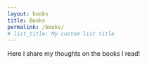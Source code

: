 ```yaml
---
layout: books
title: Books
permalink: /books/
# list_title: My custom list title
---
```


Here I share my thoughts on the books I read!
